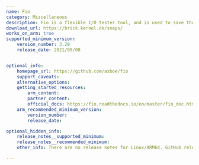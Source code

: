 ```yaml
---
name: Fio
category: Miscellaneous
description: Fio is a flexible I/O tester tool, and is used to save the hassle of writing special test case programs.
download_url: https://brick.kernel.dk/snaps/
works_on_arm: true
supported_minimum_version:
    version_number: 3.28
    release_date: 2021/09/08


optional_info:
    homepage_url: https://github.com/axboe/fio
    support_caveats:
    alternative_options:
    getting_started_resources:
        arm_content:
        partner_content:
        official_docs: https://fio.readthedocs.io/en/master/fio_doc.html#building
    arm_recommended_minimum_version:
        version_number:
        release_date:

optional_hidden_info:
    release_notes__supported_minimum:
    release_notes__recommended_minimum:
    other_info: There are no release notes for Linux/ARM64. GitHub releases roll out msi for x86 and x64 only. However, fio can be built and installed from source from version 3.28 and above. The installation is verified with "fio --version". Before version 3.28, build fails commonly on both ARM64 and AMD64 to find linux/raw.h file.

---
```

